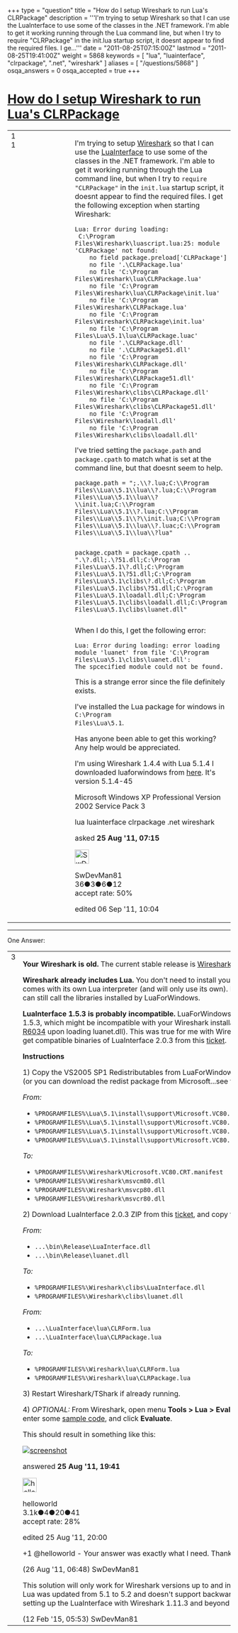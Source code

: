 +++
type = "question"
title = "How do I setup Wireshark to run Lua&#x27;s CLRPackage"
description = '''I&#x27;m trying to setup Wireshark so that I can use the LuaInterface to use some of the classes in the .NET framework. I&#x27;m able to get it working running through the Lua command line, but when I try to require &quot;CLRPackage&quot; in the init.lua startup script, it doesnt appear to find the required files. I ge...'''
date = "2011-08-25T07:15:00Z"
lastmod = "2011-08-25T19:41:00Z"
weight = 5868
keywords = [ "lua", "luainterface", "clrpackage", ".net", "wireshark" ]
aliases = [ "/questions/5868" ]
osqa_answers = 0
osqa_accepted = true
+++

<div class="headNormal">

# [How do I setup Wireshark to run Lua's CLRPackage](/questions/5868/how-do-i-setup-wireshark-to-run-luas-clrpackage)

</div>

<div id="main-body">

<div id="askform">

<table id="question-table" style="width:100%;"><colgroup><col style="width: 50%" /><col style="width: 50%" /></colgroup><tbody><tr class="odd"><td style="width: 30px; vertical-align: top"><div class="vote-buttons"><div id="post-5868-score" class="post-score" title="current number of votes">1</div><div id="favorite-count" class="favorite-count">1</div></div></td><td><div id="item-right"><div class="question-body"><p>I'm trying to setup <a href="http://www.wireshark.org/">Wireshark</a> so that I can use the <a href="http://penlight.luaforge.net/packages/LuaInterface/#T5">LuaInterface</a> to use some of the classes in the .NET framework. I'm able to get it working running through the Lua command line, but when I try to <code>require "CLRPackage"</code> in the <code>init.lua</code> startup script, it doesnt appear to find the required files. I get the following exception when starting Wireshark:</p><pre><code>Lua: Error during loading:
 C:\Program Files\Wireshark\luascript.lua:25: module &#39;CLRPackage&#39; not found:
    no field package.preload[&#39;CLRPackage&#39;]
    no file &#39;.\CLRPackage.lua&#39;
    no file &#39;C:\Program Files\Wireshark\lua\CLRPackage.lua&#39;
    no file &#39;C:\Program Files\Wireshark\lua\CLRPackage\init.lua&#39;
    no file &#39;C:\Program Files\Wireshark\CLRPackage.lua&#39;
    no file &#39;C:\Program Files\Wireshark\CLRPackage\init.lua&#39;
    no file &#39;C:\Program Files\Lua\5.1\lua\CLRPackage.luac&#39;
    no file &#39;.\CLRPackage.dll&#39;
    no file &#39;.\CLRPackage51.dll&#39;
    no file &#39;C:\Program Files\Wireshark\CLRPackage.dll&#39;
    no file &#39;C:\Program Files\Wireshark\CLRPackage51.dll&#39;
    no file &#39;C:\Program Files\Wireshark\clibs\CLRPackage.dll&#39;
    no file &#39;C:\Program Files\Wireshark\clibs\CLRPackage51.dll&#39;
    no file &#39;C:\Program Files\Wireshark\loadall.dll&#39;
    no file &#39;C:\Program Files\Wireshark\clibs\loadall.dll&#39;</code></pre><p>I've tried setting the <code>package.path</code> and <code>package.cpath</code> to match what is set at the command line, but that doesnt seem to help.</p><pre><code>package.path = &quot;;.\\?.lua;C:\\Program Files\\Lua\\5.1\\lua\\?.lua;C:\\Program Files\\Lua\\5.1\\lua\\?\\init.lua;C:\\Program Files\\Lua\\5.1\\?.lua;C:\\Program Files\\Lua\\5.1\\?\\init.lua;C:\\Program Files\\Lua\\5.1\\lua\\?.luac;C:\\Program Files\\Lua\\5.1\\lua\\?lua&quot;

package.cpath = package.cpath .. &quot;.\\?.dll;.\\?51.dll;C:\\Program Files\\Lua\\5.1\\?.dll;C:\\Program Files\\Lua\\5.1\\?51.dll;C:\\Program Files\\Lua\\5.1\\clibs\\?.dll;C:\\Program Files\\Lua\\5.1\\clibs\\?51.dll;C:\\Program Files\\Lua\\5.1\\loadall.dll;C:\\Program Files\\Lua\\5.1\\clibs\\loadall.dll;C:\\Program Files\\Lua\\5.1\\clibs\\luanet.dll&quot;</code></pre><p>When I do this, I get the following error:</p><pre><code>Lua: Error during loading:
   error loading module &#39;luanet&#39; from file 
   &#39;C:\Program Files\Lua\5.1\clibs\luanet.dll&#39;:
   The spcecified module could not be found.</code></pre><p>This is a strange error since the file definitely exists.</p><p>I've installed the Lua package for windows in <code>C:\Program Files\Lua\5.1</code>.</p><p>Has anyone been able to get this working? Any help would be appreciated.</p><p>I'm using Wireshark 1.4.4 with Lua 5.1.4 I downloaded luaforwindows from <a href="code.google.com/p/luaforwindows/downloads/list">here</a>. It's version 5.1.4-45</p><p>Microsoft Windows XP Professional Version 2002 Service Pack 3</p></div><div id="question-tags" class="tags-container tags">lua luainterface clrpackage .net wireshark</div><div id="question-controls" class="post-controls"></div><div class="post-update-info-container"><div class="post-update-info post-update-info-user"><p>asked <strong>25 Aug '11, 07:15</strong></p><img src="https://secure.gravatar.com/avatar/8ceec9f7f83e3c12a72b6442393bde2a?s=32&amp;d=identicon&amp;r=g" class="gravatar" width="32" height="32" alt="SwDevMan81&#39;s gravatar image" /><p>SwDevMan81<br />
<span class="score" title="36 reputation points">36</span><span title="3 badges"><span class="badge1">●</span><span class="badgecount">3</span></span><span title="6 badges"><span class="silver">●</span><span class="badgecount">6</span></span><span title="12 badges"><span class="bronze">●</span><span class="badgecount">12</span></span><br />
<span class="accept_rate" title="Rate of the user&#39;s accepted answers">accept rate:</span> <span title="SwDevMan81 has one accepted answer">50%</span></p></div><div class="post-update-info post-update-info-edited"><p>edited 06 Sep '11, 10:04</p></div></div><div id="comments-container-5868" class="comments-container"></div><div id="comment-tools-5868" class="comment-tools"></div><div class="clear"></div><div id="comment-5868-form-container" class="comment-form-container"></div><div class="clear"></div></div></td></tr></tbody></table>

------------------------------------------------------------------------

<div class="tabBar">

<span id="sort-top"></span>

<div class="headQuestions">

One Answer:

</div>

</div>

<span id="5880"></span>

<div id="answer-container-5880" class="answer accepted-answer">

<table style="width:100%;"><colgroup><col style="width: 50%" /><col style="width: 50%" /></colgroup><tbody><tr class="odd"><td style="width: 30px; vertical-align: top"><div class="vote-buttons"><div id="post-5880-score" class="post-score" title="current number of votes">3</div></div></td><td><div class="item-right"><div class="answer-body"><p><strong>Your Wireshark is old.</strong> The current stable release is <a href="http://www.wireshark.org/download.html">Wireshark 1.6.1</a>.</p><p><strong>Wireshark already includes Lua.</strong> You don't need to install your own copy of Lua because Wireshark comes with its own Lua interpreter (and will only use its own). However, your Wireshark Lua scripts can still call the libraries installed by LuaForWindows.</p><p><strong>LuaInterface 1.5.3 is probably incompatible.</strong> LuaForWindows v5.1.4-45 ships with LuaInterface 1.5.3, which might be incompatible with your Wireshark installation (exhibited by runtime error <a href="http://msdn.microsoft.com/en-us/library/ms235560(v=vs.80).aspx">R6034</a> upon loading luanet.dll). This was true for me with Wireshark 1.6.1 on Windows 7. You can get compatible binaries of LuaInterface 2.0.3 from this <a href="http://code.google.com/p/luaforwindows/issues/detail?id=35">ticket</a>.</p><p><strong>Instructions</strong></p><p>1) Copy the VS2005 SP1 Redistributables from LuaForWindows to Wireshark's program directory (or you can download the redist package from Microsoft...see ticket):</p><p><em>From:</em></p><ul><li><code>%PROGRAMFILES%\Lua\5.1\install\support\Microsoft.VC80.CRT.SP1\Microsoft.VC80.CRT.manifest</code></li><li><code>%PROGRAMFILES%\Lua\5.1\install\support\Microsoft.VC80.CRT.SP1\msvcm80.dll</code></li><li><code>%PROGRAMFILES%\Lua\5.1\install\support\Microsoft.VC80.CRT.SP1\msvcp80.dll</code></li><li><code>%PROGRAMFILES%\Lua\5.1\install\support\Microsoft.VC80.CRT.SP1\msvcr80.dll</code></li></ul><p><em>To:</em></p><ul><li><code>%PROGRAMFILES%\Wireshark\Microsoft.VC80.CRT.manifest</code></li><li><code>%PROGRAMFILES%\Wireshark\msvcm80.dll</code></li><li><code>%PROGRAMFILES%\Wireshark\msvcp80.dll</code></li><li><code>%PROGRAMFILES%\Wireshark\msvcr80.dll</code></li></ul><p>2) Download LuaInterface 2.0.3 ZIP from this <a href="http://code.google.com/p/luaforwindows/issues/detail?id=35">ticket</a>, and copy the following from it:</p><p><em>From:</em></p><ul><li><code>...\bin\Release\LuaInterface.dll</code></li><li><code>...\bin\Release\luanet.dll</code></li></ul><p><em>To:</em></p><ul><li><code>%PROGRAMFILES%\Wireshark\clibs\LuaInterface.dll</code></li><li><code>%PROGRAMFILES%\Wireshark\clibs\luanet.dll</code></li></ul><p><em>From:</em></p><ul><li><code>...\LuaInterface\lua\CLRForm.lua</code></li><li><code>...\LuaInterface\lua\CLRPackage.lua</code><br />
</li></ul><p><em>To:</em></p><ul><li><code>%PROGRAMFILES%\Wireshark\lua\CLRForm.lua</code></li><li><code>%PROGRAMFILES%\Wireshark\lua\CLRPackage.lua</code></li></ul><p>3) Restart Wireshark/TShark if already running.</p><p>4) <em>OPTIONAL:</em> From Wireshark, open menu <strong>Tools &gt; Lua &gt; Evaluate</strong>. In the textbox that appears, enter some <a href="http://penlight.luaforge.net/packages/LuaInterface#T7">sample code</a>, and click <strong>Evaluate</strong>.</p><p>This should result in something like this:</p><p><a href="http://postimage.org/image/2nrqg8flw/"><img src="http://s1.postimage.org/2nrqg8flw/Screen_Shot_2011_08_25_at_10_24_05_PM.jpg" alt="screenshot" /></a></p></div><div class="answer-controls post-controls"></div><div class="post-update-info-container"><div class="post-update-info post-update-info-user"><p>answered <strong>25 Aug '11, 19:41</strong></p><img src="https://secure.gravatar.com/avatar/362ba1008ad9a075d1556d33e97dfed6?s=32&amp;d=identicon&amp;r=g" class="gravatar" width="32" height="32" alt="helloworld&#39;s gravatar image" /><p>helloworld<br />
<span class="score" title="3149 reputation points"><span>3.1k</span></span><span title="4 badges"><span class="badge1">●</span><span class="badgecount">4</span></span><span title="20 badges"><span class="silver">●</span><span class="badgecount">20</span></span><span title="41 badges"><span class="bronze">●</span><span class="badgecount">41</span></span><br />
<span class="accept_rate" title="Rate of the user&#39;s accepted answers">accept rate:</span> <span title="helloworld has 28 accepted answers">28%</span> </br></p></img></div><div class="post-update-info post-update-info-edited"><p>edited 25 Aug '11, 20:00</p></div></div><div id="comments-container-5880" class="comments-container"><span id="5884"></span><div id="comment-5884" class="comment"><div id="post-5884-score" class="comment-score"></div><div class="comment-text"><p>+1 @helloworld - Your answer was exactly what I need. Thanks so much for the quick response!</p></div><div id="comment-5884-info" class="comment-info"><span class="comment-age">(26 Aug '11, 06:48)</span> SwDevMan81</div></div><span id="39832"></span><div id="comment-39832" class="comment"><div id="post-39832-score" class="comment-score"></div><div class="comment-text"><p>This solution will only work for Wireshark versions up to and including 1.11.2. In Wireshark 1.11.3, Lua was updated from 5.1 to 5.2 and doesn't support backward compatibility. For information on setting up the LuaInterface with Wireshark 1.11.3 and beyond with Lua 5.2, see <a href="https://ask.wireshark.org/questions/39553/how-do-i-setup-wireshark-to-run-luas-clrpackage">here</a></p></div><div id="comment-39832-info" class="comment-info"><span class="comment-age">(12 Feb '15, 05:53)</span> SwDevMan81</div></div></div><div id="comment-tools-5880" class="comment-tools"></div><div class="clear"></div><div id="comment-5880-form-container" class="comment-form-container"></div><div class="clear"></div></div></td></tr></tbody></table>

</div>

<div class="paginator-container-left">

</div>

</div>

</div>

